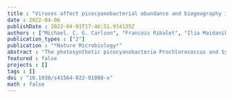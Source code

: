 ```yaml
---
title : "Viruses affect picocyanobacterial abundance and biogeography in the North Pacific Ocean"
date : 2022-04-06
publishDate : 2022-04-01T17:46:51.934135Z
authors : ["Michael. C. G. Carlson", "Francois Ribalet", "Ilia Maidanik", "Bryndan P. Durham", "Yotam Hulata", "Sara Ferron", "Julia Weissenbach", "Nitzan Shamir", "Svetlana Goldin", "Nava Baran", "B. B. Cael", "David M. Karl", "Angelicque E. White", "E. Virginia Armbrust", "Debbie Lindell"]
publication_types : ["2"]
publication : "*Nature Microbiology*"
abstract : "The photosynthetic picocyanobacteria Prochlorococcus and Synechococcus are models for dissecting how ecological niches are defined by environmental conditions, but how interactions with bacteriophages affect picocyanobacterial biogeography in open ocean biomes has rarely been assessed. We applied single-virus and single-cell infection approaches to quantify cyanophage abundance and infected picocyanobacteria in 87 surface water samples from five transects that traversed approximately 2,200 km in the North Pacific Ocean on three cruises, with a duration of 2–4 weeks, between 2015 and 2017. We detected a 550-km-wide hotspot of cyanophages and virus-infected picocyanobacteria in the transition zone between the North Pacific Subtropical and Subpolar gyres that was present in each transect. Notably, the hotspot occurred at a consistent temperature and displayed distinct cyanophage-lineage composition on all transects. On two of these transects, the levels of infection in the hotspot were estimated to be sufficient to substantially limit the geographical range of Prochlorococcus. Coincident with the detection of high levels of virally infected picocyanobacteria, we measured an increase of 10–100-fold in the Synechococcus populations in samples that are usually dominated by Prochlorococcus. We developed a multiple regression model of cyanophages, temperature and chlorophyll concentrations that inferred that the hotspot extended across the North Pacific Ocean, creating a biological boundary between gyres, with the potential to release organic matter comparable to that of the sevenfold-larger North Pacific Subtropical Gyre. Our results highlight the probable impact of viruses on large-scale phytoplankton biogeography and biogeochemistry in distinct regions of the oceans. High-resolution sampling across thousands of kilometres of open ocean reveals a hotspot of viruses at the boundary of major oceanic gyres that, at times, shaped the abundance and biogeography of marine picocyanobacteria."
featured : false
projects : []
tags : []
doi : "10.1038/s41564-022-01088-x"
math : false
---
```


